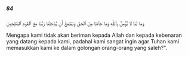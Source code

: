 ##### 84

<span class="ayah">وَمَا لَنَا لَا نُؤْمِنُ بِٱللَّهِ وَمَا جَآءَنَا مِنَ ٱلْحَقِّ وَنَطْمَعُ أَن يُدْخِلَنَا رَبُّنَا مَعَ ٱلْقَوْمِ ٱلصَّٰلِحِينَ</span>

<span class="ayah_translation">Mengapa kami tidak akan beriman kepada Allah dan kepada kebenaran yang datang kepada kami, padahal kami sangat ingin agar Tuhan kami memasukkan kami ke dalam golongan orang-orang yang saleh?".</span>
